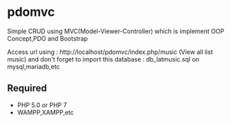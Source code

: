 # pdomvc
Simple CRUD using MVC(Model-Viewer-Controller) which is implement OOP Concept,PDO and Bootstrap

Access url using : http://localhost/pdomvc/index.php/music (View all list music)
and don't forget to import this database : db_latmusic.sql on mysql,mariadb,etc

## Required
* PHP 5.0 or PHP 7
* WAMPP,XAMPP,etc




